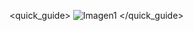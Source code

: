 <quick_guide>
![Imagen1](http://static.energysistem.com/images/manuals/39995/53750a122b1d1.jpg)
</quick_guide>

